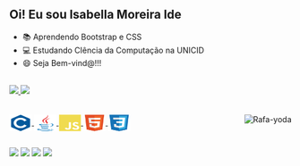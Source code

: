 ## Oi! Eu sou Isabella Moreira Ide

- 📚 Aprendendo Bootstrap e CSS
- 💻 Estudando CIência da Computação na UNICID
- 😄 Seja Bem-vind@!!!

<br />
 <div>
  <a href="https://github.com/bellaIde">
  <img height="180em" src="https://github-readme-stats.vercel.app/api?username=bellaIde&show_icons=true&theme=material-palenight&include_all_commits=true&count_private=true"/>
  <img height="160em" src="https://github-readme-stats.vercel.app/api/top-langs/?username=bellaIde&layout=compact&langs_count=7&theme=material-palenight"/>
</div>
<br />
 <div style="display: inline_block"><br>
  <img align="center" alt="Bella-Js" height="30" width="40" src="https://raw.githubusercontent.com/devicons/devicon/master/icons/c/c-plain.svg">
  <img align="center" alt="Bella-Ts" height="30" width="40" src="https://raw.githubusercontent.com/devicons/devicon/master/icons/java/java-original.svg">
  <img align="center" alt="Bella-Js" height="30" width="40" src="https://raw.githubusercontent.com/devicons/devicon/master/icons/javascript/javascript-plain.svg">
  <img align="center" alt="Bella-HTML" height="30" width="40" src="https://raw.githubusercontent.com/devicons/devicon/master/icons/html5/html5-original.svg">
  <img align="center" alt="Bella-CSS" height="30" width="40" src="https://raw.githubusercontent.com/devicons/devicon/master/icons/css3/css3-original.svg">
  <img align="right" alt="Rafa-yoda" src="https://tenor.com/bpn7P.gif">
</div>

##
 
<div> 
  <a href="https://www.instagram.com/bellam_i/" target="_blank"><img src="https://img.shields.io/badge/-Instagram-%23E4405F?style=for-the-badge&logo=instagram&logoColor=white" target="_blank"></a>
  <a href = "mailto:isabellamoreiraide@gmail.com"><img src="https://img.shields.io/badge/Gmail-D14836?style=for-the-badge&logo=gmail&logoColor=white" target="_blank"></a>
  <a href="https://www.linkedin.com/in/isabellaide/" target="_blank"><img src="https://img.shields.io/badge/-LinkedIn-%230077B5?style=for-the-badge&logo=linkedin&logoColor=white" target="_blank"></a> 
 <a href = "https://open.spotify.com/user/12153418952?si=119dce87231c471d"><img src="https://img.shields.io/badge/Spotify-1ED760?&style=for-the-badge&logo=spotify&logoColor=white" target="_blank"></a>
</div>
